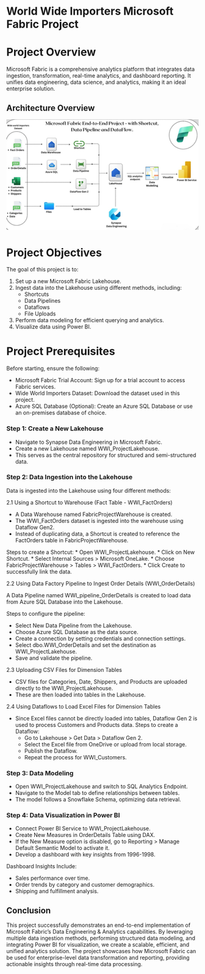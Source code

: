 # World Wide Importers Microsoft Fabric Project

# Project Overview

Microsoft Fabric is a comprehensive analytics platform that integrates data ingestion, transformation, real-time analytics, and dashboard reporting. It unifies data engineering, data science, and analytics, making it an ideal enterprise solution.

## Architecture Overview 

![Project Architecture](WW_Architecture.jpg)

# Project Objectives

The goal of this project is to:
1. Set up a new Microsoft Fabric Lakehouse.
2. Ingest data into the Lakehouse using different methods, including:
   * Shortcuts
   * Data Pipelines
   * Dataflows
   * File Uploads
3. Perform data modeling for efficient querying and analytics.
4. Visualize data using Power BI.

# Project Prerequisites

Before starting, ensure the following:

  * Microsoft Fabric Trial Account: Sign up for a trial account to access Fabric services.
  * Wide World Importers Dataset: Download the dataset used in this project.
  * Azure SQL Database (Optional): Create an Azure SQL Database or use an on-premises database of choice.

### Step 1: Create a New Lakehouse
  * Navigate to Synapse Data Engineering in Microsoft Fabric.
  * Create a new Lakehouse named WWI_ProjectLakehouse.
  * This serves as the central repository for structured and semi-structured data.

### Step 2: Data Ingestion into the Lakehouse

Data is ingested into the Lakehouse using four different methods:

2.1 Using a Shortcut to Warehouse (Fact Table - WWI_FactOrders)
  * A Data Warehouse named FabricProjectWarehouse is created.
  * The WWI_FactOrders dataset is ingested into the warehouse using Dataflow Gen2.
  * Instead of duplicating data, a Shortcut is created to reference the FactOrders table in FabricProjectWarehouse.

  Steps to create a Shortcut:
    * Open WWI_ProjectLakehouse.
    * Click on New Shortcut.
    * Select Internal Sources > Microsoft OneLake.
    * Choose FabricProjectWarehouse > Tables > WWI_FactOrders.
    * Click Create to successfully link the data.

2.2 Using Data Factory Pipeline to Ingest Order Details (WWI_OrderDetails)

A Data Pipeline named WWI_pipeline_OrderDetails is created to load data from Azure SQL Database into the Lakehouse.

Steps to configure the pipeline:
  * Select New Data Pipeline from the Lakehouse.
  * Choose Azure SQL Database as the data source.
  * Create a connection by setting credentials and connection settings.
  * Select dbo.WWI_OrderDetails and set the destination as WWI_ProjectLakehouse.
  * Save and validate the pipeline.

2.3 Uploading CSV Files for Dimension Tables
  * CSV files for Categories, Date, Shippers, and Products are uploaded directly to the WWI_ProjectLakehouse.
  * These are then loaded into tables in the Lakehouse.

2.4 Using Dataflows to Load Excel Files for Dimension Tables
  * Since Excel files cannot be directly loaded into tables, Dataflow Gen 2 is used to process Customers and Products data.
    Steps to create a Dataflow:
      * Go to Lakehouse > Get Data > Dataflow Gen 2.
      * Select the Excel file from OneDrive or upload from local storage.
      * Publish the Dataflow.
      * Repeat the process for WWI_Customers.
   
### Step 3: Data Modeling

  * Open WWI_ProjectLakehouse and switch to SQL Analytics Endpoint.
  * Navigate to the Model tab to define relationships between tables.
  * The model follows a Snowflake Schema, optimizing data retrieval.

### Step 4: Data Visualization in Power BI

  * Connect Power BI Service to WWI_ProjectLakehouse.
  * Create New Measures in OrderDetails Table using DAX.
  * If the New Measure option is disabled, go to Reporting > Manage Default Semantic Model to activate it.
  * Develop a dashboard with key insights from 1996-1998.

Dashboard Insights Include:
  * Sales performance over time.
  * Order trends by category and customer demographics.
  * Shipping and fulfillment analysis.

## Conclusion

This project successfully demonstrates an end-to-end implementation of Microsoft Fabric’s Data Engineering & Analytics capabilities. By leveraging multiple data ingestion methods, performing structured data modeling, and integrating Power BI for visualization, we create a scalable, efficient, and unified analytics solution. The project showcases how Microsoft Fabric can be used for enterprise-level data transformation and reporting, providing actionable insights through real-time data processing.
